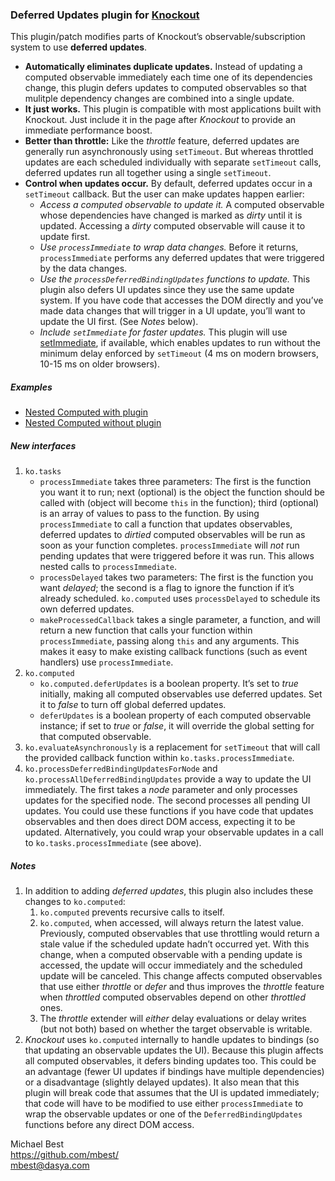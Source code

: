 ### **Deferred Updates** plugin for [Knockout](http://knockoutjs.com/)

This plugin/patch modifies parts of Knockout’s observable/subscription system to use **deferred updates**.

* **Automatically eliminates duplicate updates.** Instead of updating a computed observable immediately each time one of its dependencies change, this plugin defers updates to computed observables so that mulitple dependency changes are combined into a single update.
* **It just works.** This plugin is compatible with most applications built with Knockout. Just include it in the page after *Knockout* to provide an immediate performance boost.
* **Better than throttle:** Like the *throttle* feature, deferred updates are generally run asynchronously using `setTimeout`. But whereas throttled updates are each scheduled individually with separate `setTimeout` calls, deferred updates run all together using a single `setTimeout`.
* **Control when updates occur.** By default, deferred updates occur in a `setTimeout` callback. But the user can make updates happen earlier:
   * *Access a computed observable to update it.* A computed observable whose dependencies have changed is marked as *dirty* until it is updated. Accessing a *dirty* computed observable will cause it to update first.
   * *Use `processImmediate` to wrap data changes.* Before it returns, `processImmediate` performs any deferred updates that were triggered by the data changes.
   * *Use the `processDeferredBindingUpdates` functions to update.* This plugin also defers UI updates since they use the same update system. If you have code that accesses the DOM directly and you’ve made data changes that will trigger in a UI update, you’ll want to update the UI first. (See *Notes* below).
   * *Include `setImmediate` for faster updates.* This plugin will use [setImmediate](https://github.com/NobleJS/setImmediate), if available, which enables updates to run without the minimum delay enforced by `setTimeout` (4 ms on modern browsers, 10-15 ms on older browsers).

##### Examples

* [Nested Computed with plugin](http://mbest.github.com/knockout-deferred-updates/examples/nested-computed-plugin.html)
* [Nested Computed without plugin](http://mbest.github.com/knockout-deferred-updates/examples/nested-computed-noplugin.html)

##### New interfaces

1. `ko.tasks`
   * `processImmediate` takes three parameters: The first is the function you want it to run; next (optional) is the object the function should be called with (object will become `this` in the function); third (optional) is an array of values to pass to the function. By using `processImmediate` to call a function that updates observables, deferred updates to *dirtied* computed observables will be run as soon as your function completes. `processImmediate` will *not* run pending updates that were triggered before it was run. This allows nested calls to `processImmediate`.
   * `processDelayed` takes two parameters: The first is the function you want *delayed*; the second is a flag to ignore the function if it’s already scheduled. `ko.computed` uses `processDelayed` to schedule its own deferred updates.
   * `makeProcessedCallback` takes a single parameter, a function, and will return a new function that calls your function within `processImmediate`, passing along `this` and any arguments. This makes it easy to make existing callback functions (such as event handlers) use `processImmediate`.
2. `ko.computed`
   * `ko.computed.deferUpdates` is a boolean property. It’s set to *true* initially, making all computed observables use deferred updates. Set it to *false* to turn off global deferred updates.
   * `deferUpdates` is a boolean property of each computed observable instance; if set to *true* or *false*, it will override the global setting for that computed observable.
3. `ko.evaluateAsynchronously` is a replacement for `setTimeout` that will call the provided callback function within `ko.tasks.processImmediate`.
4. `ko.processDeferredBindingUpdatesForNode` and `ko.processAllDeferredBindingUpdates` provide a way to update the UI immediately. The first takes a *node* parameter and only processes updates for the specified node. The second processes all pending UI updates. You could use these functions if you have code that updates observables and then does direct DOM access, expecting it to be updated. Alternatively, you could wrap your observable updates in a call to `ko.tasks.processImmediate` (see above).

##### Notes

1. In addition to adding *deferred updates*, this plugin also includes these changes to `ko.computed`:
   1. `ko.computed` prevents recursive calls to itself.
   2. `ko.computed`, when accessed, will always return the latest value. Previously, computed observables that use throttling would return a stale value if the scheduled update hadn’t occurred yet. With this change, when a computed observable with a pending update is accessed, the update will occur immediately and the scheduled update will be canceled. This change affects computed observables that use either *throttle* or *defer* and thus improves the *throttle* feature when *throttled* computed observables depend on other *throttled* ones.
   3. The *throttle* extender will *either* delay evaluations or delay writes (but not both) based on whether the target observable is writable.
2. *Knockout* uses `ko.computed` internally to handle updates to bindings (so that updating an observable updates the UI). Because this plugin affects all computed observables, it defers binding updates too. This could be an advantage (fewer UI updates if bindings have multiple dependencies) or a disadvantage (slightly delayed updates). It also mean that this plugin will break code that assumes that the UI is updated immediately; that code will have to be modified to use either `processImmediate` to wrap the observable updates or one of the `DeferredBindingUpdates` functions before any direct DOM access.

Michael Best<br>
https://github.com/mbest/<br>
mbest@dasya.com
